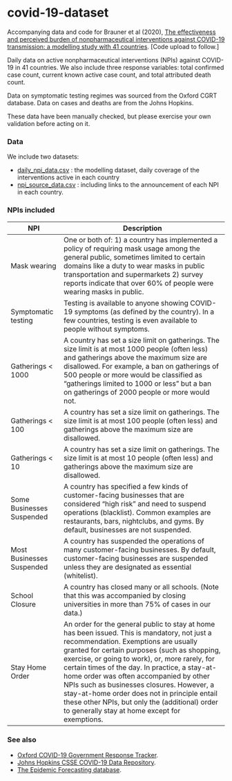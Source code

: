# covid-19-dataset

Accompanying data and code for Brauner et al (2020), [The effectiveness and perceived burden of nonpharmaceutical interventions against COVID-19 transmission: a modelling study with 41 countries](). \[Code upload to follow.\]

Daily data on active nonpharmaceutical interventions (NPIs) against COVID-19 in 41 countries. We also include three response variables: total confirmed case count, current known active case count, and total attributed death count.

Data on symptomatic testing regimes was sourced from the Oxford CGRT database. Data on cases and deaths are from the Johns Hopkins.

These data have been manually checked, but please exercise your own validation before acting on it.

### Data

We include two datasets:

* [daily_npi_data.csv](https://github.com/robust-npis/covid-19-npis/blob/master/data/daily_npi_data.csv) : the modelling dataset, daily coverage of the interventions active in each country
* [npi_source_data.csv](https://github.com/robust-npis/covid-19-npis/blob/master/data/npi_source_data.csv) : including links to the announcement of each NPI in each country.


### NPIs included

| NPI                       | Description |
|---------------------------|-------------------------------------------------------------------------------------------------------------------------------------------------------------------------------------------------------------------------------------------------------------------------------------------------------------------------------------------------------------------------------------------------------------------------------------------------------------------------------------------------------------------------------------|
| Mask wearing              | One or both of:  1) a country has implemented a policy of requiring mask usage among the general public, sometimes limited to certain domains like a duty to wear masks in public transportation and supermarkets  2) survey reports indicate that over 60% of people were wearing masks in public.|
| Symptomatic testing       | Testing is available to anyone showing COVID-19 symptoms (as defined by the country). In a few countries, testing is even available to people without symptoms. |
| Gatherings < 1000         | A country has set a size limit on gatherings. The size limit is at most 1000 people (often less) and gatherings above the maximum size are disallowed. For example, a ban on gatherings of 500 people or more would be classified as “gatherings limited to 1000 or less” but a ban on gatherings of 2000 people or more would not. |
| Gatherings < 100          | A country has set a size limit on gatherings. The size limit is at most 100 people (often less) and gatherings above the maximum size are disallowed.|
| Gatherings < 10           | A country has set a size limit on gatherings. The size limit is at most 10 people (often less) and gatherings above the maximum size are disallowed. |
| Some Businesses Suspended | A country has specified a few kinds of customer-facing businesses that are considered “high risk” and need to suspend operations (blacklist). Common examples are restaurants, bars, nightclubs, and gyms. By default, businesses are not suspended.  |
| Most Businesses Suspended | A country has suspended the operations of many customer-facing businesses. By default, customer-facing businesses are suspended unless they are designated as essential (whitelist). |
| School Closure            | A country has closed many or all schools. (Note that this was accompanied by closing universities in more than 75% of cases in our data.) |
| Stay Home Order           | An order for the general public to stay at home has been issued. This is mandatory, not just a recommendation. Exemptions are usually granted for certain purposes (such as shopping, exercise, or going to work), or, more rarely, for certain times of the day. In practice, a stay-at-home order was often accompanied by other NPIs such as businesses closures. However, a stay-at-home order does not in principle entail these other NPIs,  but only the (additional) order to generally stay at home except for exemptions. |

### See also

* [Oxford COVID-19 Government Response Tracker](https://github.com/OxCGRT/covid-policy-tracker).
* [Johns Hopkins CSSE COVID-19 Data Repository](https://github.com/CSSEGISandData/COVID-19).
* [The Epidemic Forecasting database](http://epidemicforecasting.org/containment).
